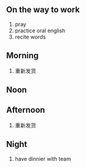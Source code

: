 ## On the way to work

1. pray
2. practice oral english
3. recite words

## Morning

1. 重新发货

## Noon



## Afternoon

1. 重新发货


## Night

1. have dinnier with team
